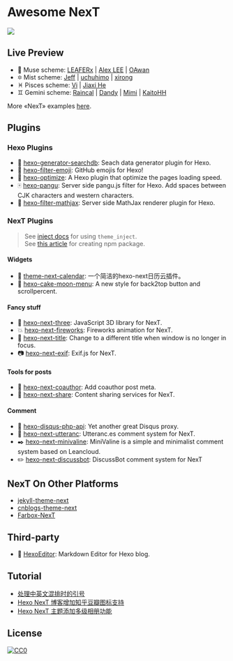 # Awesome NexT

[![](https://raw.githubusercontent.com/sindresorhus/awesome/main/media/badge-flat2.svg?sanitize=true)](https://github.com/sindresorhus/awesome)

## Live Preview

* :heart_decoration: Muse scheme: [LEAFERx](https://leaferx.online) | [Alex LEE](http://saili.science) | [OAwan](https://oawan.me)
* :six_pointed_star: Mist scheme: [Jeff](https://blog.zzbd.org) | [uchuhimo](https://uchuhimo.me) | [xirong](http://www.ixirong.com)
* :pisces: Pisces scheme: [Vi](https://notes.iissnan.com) | [Jiaxi He](https://jiaxi.io)
* :gemini: Gemini scheme: [Raincal](https://raincal.com) | [Dandy](https://dandyxu.me) | [Mimi](https://zhangshuqiao.org) | [KaitoHH](https://kaitohh.com)

More «NexT» examples [here](https://github.com/iissnan/hexo-theme-next/issues/119).

## Plugins

### Hexo Plugins

* :mag_right: [hexo-generator-searchdb](https://github.com/next-theme/hexo-generator-searchdb): Seach data generator plugin for Hexo.
* :rocket: [hexo-filter-emoji](https://github.com/next-theme/hexo-filter-emoji): GitHub emojis for Hexo!
* :triangular_flag_on_post: [hexo-optimize](https://github.com/next-theme/hexo-optimize): A Hexo plugin that optimize the pages loading speed.
* :mahjong: [hexo-pangu](https://github.com/next-theme/hexo-pangu): Server side pangu.js filter for Hexo. Add spaces between CJK characters and western characters.
* :100: [hexo-filter-mathjax](https://github.com/next-theme/hexo-filter-mathjax): Server side MathJax renderer plugin for Hexo.

### NexT Plugins

> See [inject docs](https://theme-next.js.org/docs/advanced-settings.html#Injects) for using `theme_inject`.  
See [this article](https://www.dnocm.com/articles/beechnut/hexo-next-injects/) for creating npm package.

#### Widgets

* :calendar: [theme-next-calendar](https://github.com/theme-next/theme-next-calendar): 一个简洁的hexo-next日历云插件。
* :cake: [hexo-cake-moon-menu](https://github.com/jiangtj-lab/hexo-cake-moon-menu): A new style for back2top button and scrollpercent.

#### Fancy stuff

* :tada: [hexo-next-three](https://github.com/next-theme/hexo-next-three): JavaScript 3D library for NexT.
* :boom: [hexo-next-fireworks](https://github.com/next-theme/hexo-next-fireworks): Fireworks animation for NexT.
* :bookmark: [hexo-next-title](https://github.com/theme-next/hexo-next-title): Change to a different title when window is no longer in focus.
* :camera: [hexo-next-exif](https://github.com/next-theme/hexo-next-exif): Exif.js for NexT.

#### Tools for posts

* :couple: [hexo-next-coauthor](https://github.com/theme-next/hexo-next-coauthor): Add coauthor post meta.
* :gift: [hexo-next-share](https://github.com/theme-next/hexo-next-share): Content sharing services for NexT.

#### Comment

* :speech_balloon: [hexo-disqus-php-api](https://github.com/KaitoHH/hexo-disqus-php-api): Yet another great Disqus proxy.
* :crystal_ball: [hexo-next-utteranc](https://github.com/theme-next/hexo-next-utteranc): Utteranc.es comment system for NexT.
* :black_nib: [hexo-next-minivaline](https://github.com/MiniValine/hexo-next-minivaline): MiniValine is a simple and minimalist comment system based on Leancloud.
* :pencil2: [hexo-next-discussbot](https://github.com/wangjiezhe/hexo-next-discussbot): DiscussBot comment system for NexT

## NexT On Other Platforms

* [jekyll-theme-next](https://github.com/Simpleyyt/jekyll-theme-next)
* [cnblogs-theme-next](https://github.com/MakerGYT/cnblogs-theme-next)
* [Farbox-NexT](https://github.com/Sunnyyoung/Farbox-NexT)

## Third-party

* :memo: [HexoEditor](https://github.com/zhuzhuyule/HexoEditor): Markdown Editor for Hexo blog.

## Tutorial

* [处理中英文混排时的引号](https://github.com/theme-next/hexo-theme-next/issues/462#issuecomment-435429592)
* [Hexo NexT 博客增加知乎豆瓣图标支持](https://blog.dlzhang.com/posts/32/)
* [Hexo NexT 主题添加多级相册功能](https://houmin.cc/posts/d487dd02/)

## License

[![CC0](https://mirrors.creativecommons.org/presskit/buttons/88x31/svg/cc-zero.svg)](https://creativecommons.org/publicdomain/zero/1.0/)
